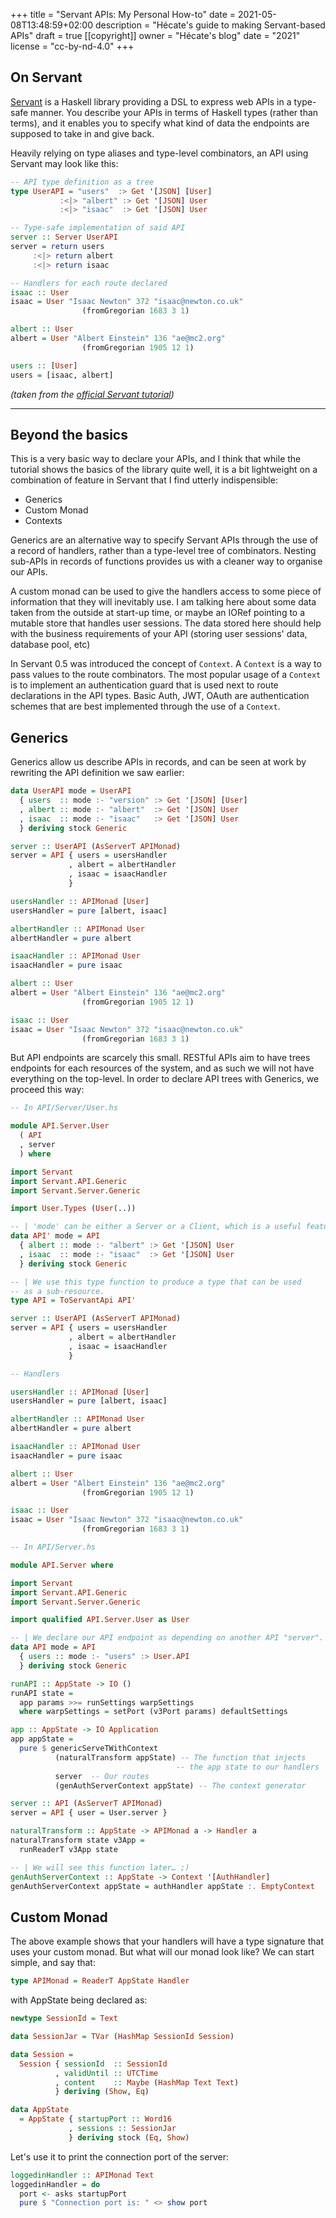 +++
title = "Servant APIs: My Personal How-to"
date = 2021-05-08T13:48:59+02:00
description = "Hécate's guide to making Servant-based APIs"
draft = true
[[copyright]]
  owner = "Hécate's blog"
  date = "2021"
  license = "cc-by-nd-4.0"
+++

## On Servant

[Servant][servant-url] is a Haskell library providing a DSL to express web APIs in a type-safe manner. You describe your APIs in terms of Haskell
types (rather than terms), and it enables you to specify what kind of data the endpoints are supposed to take in and give back.

Heavily relying on type aliases and type-level combinators, an API using Servant may look like this:

```haskell
-- API type definition as a tree
type UserAPI = "users"  :> Get '[JSON] [User]
           :<|> "albert" :> Get '[JSON] User
           :<|> "isaac"  :> Get '[JSON] User

-- Type-safe implementation of said API
server :: Server UserAPI
server = return users
     :<|> return albert
     :<|> return isaac

-- Handlers for each route declared
isaac :: User
isaac = User "Isaac Newton" 372 "isaac@newton.co.uk"
                (fromGregorian 1683 3 1)

albert :: User
albert = User "Albert Einstein" 136 "ae@mc2.org"
                (fromGregorian 1905 12 1)

users :: [User]
users = [isaac, albert]
```

_(taken from the [official Servant tutorial][tutorial])_

---

## Beyond the basics

This is a very basic way to declare your APIs, and I think that while the tutorial shows the basics of the library quite well, it is a bit lightweight on a
combination of feature in Servant that I find utterly indispensible:

* Generics
* Custom Monad
* Contexts

Generics are an alternative way to specify Servant APIs through the use of a record of handlers, rather than a type-level tree of
combinators. Nesting sub-APIs in records of functions provides us with a cleaner way to organise our APIs. 

A custom monad can be used to give the handlers access to some piece of information that they will inevitably use. I am talking here about some data taken
from the outside at start-up time, or maybe an IORef pointing to a mutable store that handles user sessions. The data stored here should help with the
business requirements of your API (storing user sessions' data, database pool, etc)

In Servant 0.5 was introduced the concept of `Context`. A `Context` is a way to pass values to the route combinators. The most popular usage of a
`Context` is to implement an authentication guard that is used next to route declarations in the API types. Basic Auth, JWT, OAuth are authentication
schemes that are best implemented through the use of a `Context`.

## Generics

Generics allow us describe APIs in records, and can be seen at work by rewriting the API definition we saw earlier: 

```haskell
data UserAPI mode = UserAPI
  { users  :: mode :- "version" :> Get '[JSON] [User]
  , albert :: mode :- "albert"  :> Get '[JSON] User
  , isaac  :: mode :- "isaac"   :> Get '[JSON] User
  } deriving stock Generic

server :: UserAPI (AsServerT APIMonad)
server = API { users = usersHandler
             , albert = albertHandler
             , isaac = isaacHandler
             }

usersHandler :: APIMonad [User]
usersHandler = pure [albert, isaac]

albertHandler :: APIMonad User
albertHandler = pure albert

isaacHandler :: APIMonad User
isaacHandler = pure isaac

albert :: User
albert = User "Albert Einstein" 136 "ae@mc2.org"
                (fromGregorian 1905 12 1)

isaac :: User
isaac = User "Isaac Newton" 372 "isaac@newton.co.uk"
                (fromGregorian 1683 3 1)
```

But API endpoints are scarcely this small. RESTful APIs aim to have trees endpoints for each resources of the system,
and as such we will not have everything on the top-level. In order to declare API trees with Generics, we proceed this way:

```Haskell
-- In API/Server/User.hs

module API.Server.User
  ( API
  , server
  ) where

import Servant
import Servant.API.Generic
import Servant.Server.Generic

import User.Types (User(..))

-- | 'mode' can be either a Server or a Client, which is a useful feature in Servant.
data API' mode = API
  { albert :: mode :- "albert" :> Get '[JSON] User
  , isaac  :: mode :- "isaac"  :> Get '[JSON] User
  } deriving stock Generic

-- | We use this type function to produce a type that can be used
-- as a sub-resource.
type API = ToServantApi API' 

server :: UserAPI (AsServerT APIMonad)
server = API { users = usersHandler
             , albert = albertHandler
             , isaac = isaacHandler
             }

-- Handlers

usersHandler :: APIMonad [User]
usersHandler = pure [albert, isaac]

albertHandler :: APIMonad User
albertHandler = pure albert

isaacHandler :: APIMonad User
isaacHandler = pure isaac

albert :: User
albert = User "Albert Einstein" 136 "ae@mc2.org"
                (fromGregorian 1905 12 1)

isaac :: User
isaac = User "Isaac Newton" 372 "isaac@newton.co.uk"
                (fromGregorian 1683 3 1)
```

```Haskell
-- In API/Server.hs

module API.Server where

import Servant
import Servant.API.Generic
import Servant.Server.Generic

import qualified API.Server.User as User

-- | We declare our API endpoint as depending on another API "server".
data API mode = API
  { users :: mode :- "users" :> User.API
  } deriving stock Generic

runAPI :: AppState -> IO ()
runAPI state = 
  app params >>= runSettings warpSettings
  where warpSettings = setPort (v3Port params) defaultSettings

app :: AppState -> IO Application
app appState = 
  pure $ genericServeTWithContext
          (naturalTransform appState) -- The function that injects
                                     -- the app state to our handlers
          server  -- Our routes
          (genAuthServerContext appState) -- The context generator

server :: API (AsServerT APIMonad)
server = API { user = User.server }

naturalTransform :: AppState -> APIMonad a -> Handler a
naturalTransform state v3App =
  runReaderT v3App state

-- | We will see this function later… ;)
genAuthServerContext :: AppState -> Context '[AuthHandler]
genAuthServerContext appState = authHandler appState :. EmptyContext
```

## Custom Monad

The above example shows that your handlers will have a type signature that uses your custom monad.
But what will our monad look like? We can start simple, and say that:

```haskell
type APIMonad = ReaderT AppState Handler
```

with AppState being declared as:

```haskell
newtype SessionId = Text

data SessionJar = TVar (HashMap SessionId Session) 

data Session =                      
  Session { sessionId  :: SessionId   
          , validUntil :: UTCTime
          , content    :: Maybe (HashMap Text Text)
          } deriving (Show, Eq)

data AppState
  = AppState { startupPort :: Word16
             , sessions :: SessionJar
             } deriving stock (Eq, Show)

```

Let's use it to print the connection port of the server:

```haskell
loggedinHandler :: APIMonad Text
loggedinHandler = do
  port <- asks startupPort
  pure $ "Connection port is: " <> show port
```

[servant-url]: https://docs.servant.dev/en/stable/
[tutorial]: https://docs.servant.dev/en/stable/tutorial/Server.html
